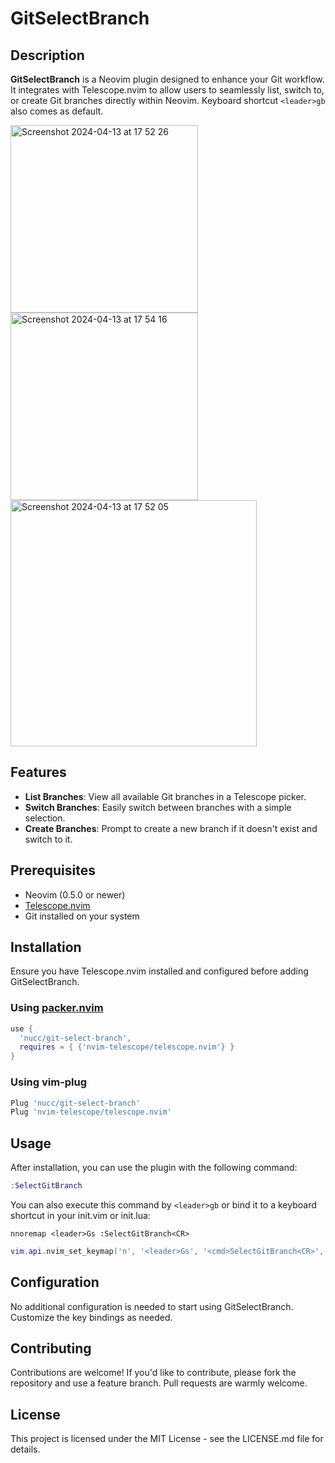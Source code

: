 # GitSelectBranch

## Description
**GitSelectBranch** is a Neovim plugin designed to enhance your Git workflow. It integrates with Telescope.nvim to allow users to seamlessly list, switch to, or create Git branches directly within Neovim. Keyboard shortcut `<leader>gb` also comes as default.

<img width="300" alt="Screenshot 2024-04-13 at 17 52 26" src="https://github.com/Nucc/git-select-branch/assets/327855/e4670f7a-2484-4893-912d-2136201b2f62">
<img width="300" alt="Screenshot 2024-04-13 at 17 54 16" src="https://github.com/Nucc/git-select-branch/assets/327855/617ae5ad-f8f2-4ffb-9ba2-000b5fa65001">
<img width="394" alt="Screenshot 2024-04-13 at 17 52 05" src="https://github.com/Nucc/git-select-branch/assets/327855/a5f0cc74-c9c8-4bbc-ac40-ce6ea4eb7806">



## Features
- **List Branches**: View all available Git branches in a Telescope picker.
- **Switch Branches**: Easily switch between branches with a simple selection.
- **Create Branches**: Prompt to create a new branch if it doesn't exist and switch to it.

## Prerequisites
- Neovim (0.5.0 or newer)
- [Telescope.nvim](https://github.com/nvim-telescope/telescope.nvim)
- Git installed on your system

## Installation
Ensure you have Telescope.nvim installed and configured before adding GitSelectBranch.

### Using [packer.nvim](https://github.com/wbthomason/packer.nvim)

```lua
use {
  'nucc/git-select-branch',
  requires = { {'nvim-telescope/telescope.nvim'} }
}
```

### Using vim-plug

```lua
Plug 'nucc/git-select-branch'
Plug 'nvim-telescope/telescope.nvim'
```

## Usage
After installation, you can use the plugin with the following command:

```lua
:SelectGitBranch
```

You can also execute this command by `<leader>gb` or bind it to a keyboard shortcut in your init.vim or init.lua:

```
nnoremap <leader>Gs :SelectGitBranch<CR>
```

```lua
vim.api.nvim_set_keymap('n', '<leader>Gs', '<cmd>SelectGitBranch<CR>', { noremap = true, silent = true })
```

## Configuration
No additional configuration is needed to start using GitSelectBranch. Customize the key bindings as needed.

## Contributing
Contributions are welcome! If you'd like to contribute, please fork the repository and use a feature branch. Pull requests are warmly welcome.


## License
This project is licensed under the MIT License - see the LICENSE.md file for details.
